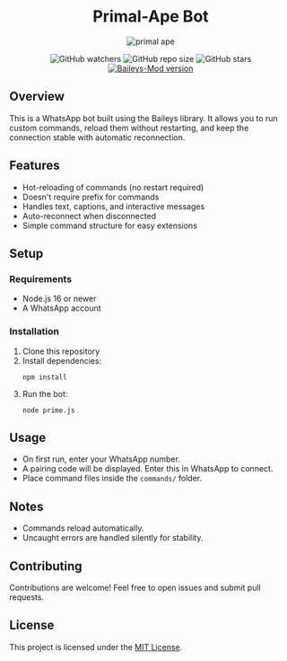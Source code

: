 <div align="center">

# Primal-Ape Bot

![primal ape](./primal.jpeg)

![GitHub watchers](https://img.shields.io/github/watchers/ryanfront/primal-ape?style=social)
![GitHub repo size](https://img.shields.io/github/repo-size/ryanfront/primal-ape)
![GitHub stars](https://img.shields.io/github/stars/ryanfront/primal-ape?style=social)
[![Baileys-Mod version](https://img.shields.io/npm/v/baileys-mod?style=flat)](https://www.npmjs.com/package/baileys-mod)

</div>

## Overview

This is a WhatsApp bot built using the Baileys library. It allows you to run custom commands, reload them without restarting, and keep the connection stable with automatic reconnection.

## Features

- Hot-reloading of commands (no restart required)
- Doesn't require prefix for commands
- Handles text, captions, and interactive messages
- Auto-reconnect when disconnected
- Simple command structure for easy extensions

## Setup

### Requirements

- Node.js 16 or newer
- A WhatsApp account

### Installation

1. Clone this repository
2. Install dependencies:
   ```
   npm install
   ```
3. Run the bot:
   ```
   node prime.js
   ```

## Usage

- On first run, enter your WhatsApp number.
- A pairing code will be displayed. Enter this in WhatsApp to connect.
- Place command files inside the `commands/` folder.

## Notes

- Commands reload automatically.
- Uncaught errors are handled silently for stability.

## Contributing

Contributions are welcome! Feel free to open issues and submit pull requests.

## License

This project is licensed under the [MIT License](LICENSE).
